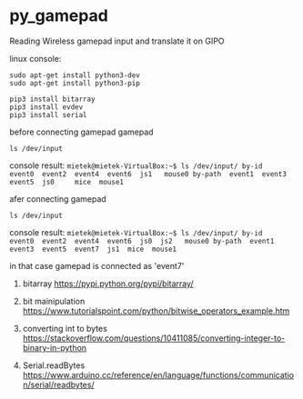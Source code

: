 # py_gamepad
Reading Wireless gamepad input and translate it on GIPO

linux console:
```
sudo apt-get install python3-dev
sudo apt-get install python3-pip
```


```
pip3 install bitarray
pip3 install evdev
pip3 install serial
```

before connecting gamepad gamepad
```
ls /dev/input
```

console result: 
`mietek@mietek-VirtualBox:~$ ls /dev/input/
by-id    event0  event2  event4  event6  js1   mouse0
by-path  event1  event3  event5  js0     mice  mouse1`

afer connecting gamepad
```
ls /dev/input
```
console result: 
`mietek@mietek-VirtualBox:~$ ls /dev/input/
by-id    event0  event2  event4  event6  js0  js2   mouse0
by-path  event1  event3  event5  event7  js1  mice  mouse1`

in that case gamepad is connected as 'event7'



1. bitarray
https://pypi.python.org/pypi/bitarray/

2. bit mainipulation
https://www.tutorialspoint.com/python/bitwise_operators_example.htm

3. converting int to bytes
https://stackoverflow.com/questions/10411085/converting-integer-to-binary-in-python

4. Serial.readBytes 
https://www.arduino.cc/reference/en/language/functions/communication/serial/readbytes/


